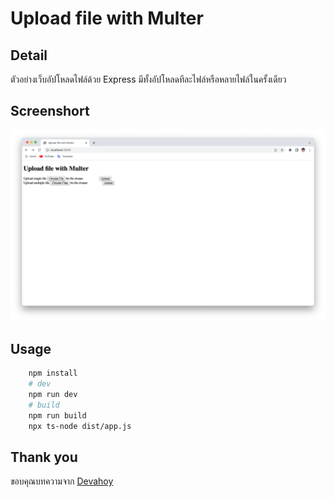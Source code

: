 # Upload file with Multer

## Detail

ตัวอย่างเว็บอัปโหลดไฟล์ด้วย Express มีทั้งอัปโหลดทีละไฟล์หรือหลายไฟล์ในครั้งเดียว

## Screenshort

![demo](/images/demo.png)

## Usage

```bash
    npm install
    # dev
    npm run dev
    # build
    npm run build
    npx ts-node dist/app.js
```

## Thank you

ขอบคุณบทความจาก [Devahoy](https://devahoy.com/blog/file-upload-nodejs-multer)
